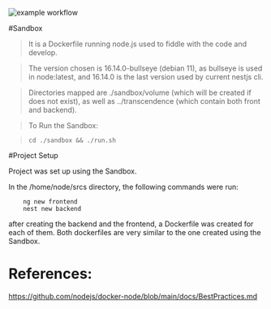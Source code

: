 

![example workflow](https://github.com/romanbtt/ft_transcendence/workflows/CI/badge.svg)

#Sandbox
> It is a Dockerfile running node.js used to fiddle with the code and develop.

> The version chosen is 16.14.0-bullseye (debian 11), as bullseye is used in node:latest, and 16.14.0 is the last version used by current nestjs cli.

> Directories mapped are ./sandbox/volume (which will be created if does not exist), as well as ../transcendence (which contain both front and backend).

> To Run the Sandbox:

> `cd ./sandbox && ./run.sh`


#Project Setup

Project was set up using the Sandbox.

In the /home/node/srcs directory, the following commands were run:

```
	ng new frontend
	nest new backend
```

after creating the backend and the frontend, a Dockerfile was created for each of them. Both dockerfiles are very similar to the one created using the Sandbox.




# References:

https://github.com/nodejs/docker-node/blob/main/docs/BestPractices.md

